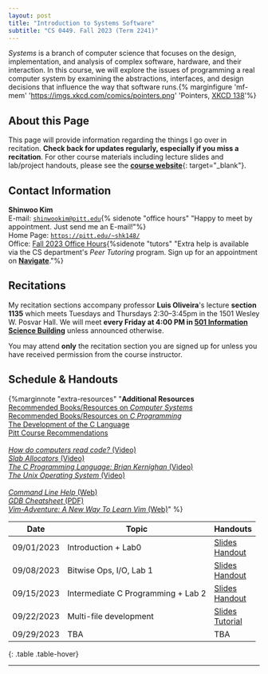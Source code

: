 ```yaml
---
layout: post
title: "Introduction to Systems Software"
subtitle: "CS 0449. Fall 2023 (Term 2241)"
---
```


*Systems* is a branch of computer science that focuses on the design, implementation, and analysis of complex software, hardware, and their interaction. In this course, we will explore the issues of programming a real computer system by examining the abstractions, interfaces, and design decisions that influence the way that software runs.{% marginfigure 'mf-mem' 'https://imgs.xkcd.com/comics/pointers.png' 'Pointers, [XKCD 138](https://xkcd.com/138/)'%}

## About this Page
This page will provide information regarding the things I go over in recitation. **Check back for updates regularly, especially if you miss a recitation**. For other course materials including lecture slides and lab/project handouts, please see the [**course website**](https://cs0449.gitlab.io/fa2023/){: target="_blank"}.

<!-- ## Course Description
The purpose of this course is to provide a solid understanding of how computer systems execute programs, store information, and communicate. We will explore systems-level issues from a programmer’s view by examining the abstractions, interfaces, and design decisions that influence the way that software runs on the computer system.

The perspective we will take is one of the life cycle of a program from implementation to execution. The act of compiling and running a program, a sequence of events we often take for granted, is a complex interaction of many different components that work together to manage the computer’s resources and perform the desired task. -->

## Contact Information
**Shinwoo Kim**<br/>
E-mail: [`shinwookim@pitt.edu`](mailto:shiwookim@pitt.edu){% sidenote "office hours" "Happy to meet by appointment. Just send me an E-mail!"%}<br/>
Home Page: [`https://pitt.edu/~shk148/`](https://pitt.edu/~shk148/)<br/>
Office: [Fall 2023 Office Hours](https://pitt.edu/~shk148/teaching/#OH){%sidenote "tutors" "Extra help is available via the CS department's *Peer Tutoring* program. Sign up for an appointment on [**Navigate**](https://pitt.guide.eab.com/)."%}

## Recitations
My recitation sections accompany professor **Luis Oliveira**'s lecture **section 1135** which meets Tuesdays and Thursdays 2:30–3:45pm in the 1501 Wesley W. Posvar Hall. We will meet **every Friday at 4:00 PM in [501 Information Science Building](https://map.concept3d.com/?id=1315#!m/386791)** unless announced otherwise.

You may attend **only** the recitation section you are signed up for unless you have received permission from the course instructor. 


<h2 id="handouts">Schedule & Handouts</h2><label for="Additional-Resources" class="margin-toggle">

{%marginnote "extra-resources" "**Additional Resources**<br>[Recommended Books/Resources on *Computer Systems*](books.html)<br>[Recommended Books/Resources on *C Programming*](c-books.html)<br>[The Development of the C Language](CHistory.html)<br>[Pitt Course Recommendations](more-systems.html)<br><br>[*How do computers read code?* (Video)](https://www.youtube.com/watch?v=QXjU9qTsYCc)<br>[*Slab Allocators* (Video)](https://youtu.be/UQVd9mZr-jI)<br>[*The C Programming Language: Brian Kernighan* (Video)](https://youtu.be/de2Hsvxaf8M)<br>[*The Unix Operating System* (Video)](https://youtu.be/tc4ROCJYbm0)<br><br>[*Command Line Help* (Web)](https://cheatography.com/davechild/cheat-sheets/linux-command-line/)<br>[*GDB Cheatsheet* (PDF)](https://darkdust.net/files/GDB%20Cheat%20Sheet.pdf)<br>[*Vim-Adventure: A New Way To Learn Vim* (Web)](https://vim-adventures.com/)" %}


|    Date    | Topic                              | Handouts                                                                                                                 |
| :--------: | ---------------------------------- | ------------------------------------------------------------------------------------------------------------------------ |
| 09/01/2023 | Introduction + Lab0                | [Slides](01-intro.pdf) <br> [Handout](https://cs0449.gitlab.io/fa2023/labs/00/)                                          |
| 09/08/2023 | Bitwise Ops, I/O, Lab 1            | [Slides](02-cprog.pdf) <br> [Handout](https://cs0449.gitlab.io/fa2023/labs/01/)                                          |
| 09/15/2023 | Intermediate C Programming + Lab 2 | [Slides](03-adv-cprog.pdf) <br> [Handout](https://cs0449.gitlab.io/fa2023/labs/02/)                                      |
| 09/22/2023 | Multi-file development             | [Slides](04-makefiles.pdf) <br> [Tutorial](https://cs0449.gitlab.io/fa2023/resources/worksheets/makefiles/makefiles.pdf) |
| 09/29/2023 | TBA                                | TBA                                                                                                                      |
{: .table .table-hover}

---

<!-- ## Classroom Technologies
Throughout the semester, we will be using the following resources and technologies:

### ***Discord***
[Discord](https://discord.com/) is an instant-messaging platform (similar to Skype, Microsoft Teams, and Slack) we will be using for announcements and communication. Here, you can ask your questions, get help on assignments, or socialize with your classmates.{%sidenote "faster-help" "If you ask a question on Discord, you may well get a response from one of your classmates faster than if you were to email the teaching staff."%}

The link to join the server will be posted on the [Canvas](canvas.pitt.edu) page within the first few days of term's start. You should join promptly as the link automatically expires after fourteen days.

Note that there are some guidelines about asking for help through Discord. Please review the 
academic integrity section on the syllabus carefully.

### ***Poll Everywhere***
{%marginfigure "PEV" "https://www.nova.edu/lec/This-Week-in-the-LEC/newsletter/images/survey.png" "Example of a [Poll Everywhere](https://pollev.com/home) Question"%}[Poll Everywhere](https://pollev.com/home) is a platform that we will be using for for administering in-class practice questions. You may create an account if you wish, but this is not required. During recitation, you can log in on a computer, on your phone.

PE questions are not counted for a grade, meaning you can answer them freely without worrying about getting the question wrong.

### ***Gradescope***
[GradeScope](https://www.gradescope.com/) is a tool designed to streamline and standardize assignment grading. You should create an account and link it to your Canvas classroom.{%sidenote "canvas-gs" "You can do this by clicking on the `GradeScope` link in Canvas' sidebar" %}. This is where you will submit all the work (electronically) for this course; you will find deadlines for assignments and grade on there as well.

Often, an autograder will be provided on GradeScope which gives you access to (almost) instantaneous feedback. This means you are able to make changes to your code and improve your score if you do not do well the first (or the first few) time provided there is time left before the deadline{%sidenote "add-test" "NOTE. We reserve the right to add or modify any additional test cases *after* the deadline has passed." %}.
![GradeScope Autograder Screenshot](https://cdn.gradescope.com/assets/help_center/programming-assignment-student-autograder-results-ececd41778a14c19354e3936708610dc2d67ae7c7da1937dc43f7d4cf5472e2f.png) 

As such, you should start your projects and labs early! -->

<style>
  table tr td, table tr th{
    background-color: rgba(0,0,0, 0) !important;
  }
  td a {
    text-shadow: none !important;
  }
</style>

